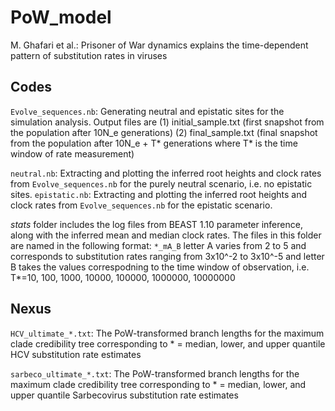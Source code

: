 # PoW_model

M. Ghafari et al.: Prisoner of War dynamics explains the time-dependent pattern of substitution rates in viruses


## Codes

`Evolve_sequences.nb`: Generating neutral and epistatic sites for the simulation analysis. 
Output files are (1) initial_sample.txt (first snapshot from the population after 10N_e generations) (2) final_sample.txt (final snapshot from the population after 10N_e + T* generations where T* is the time window of rate measurement)

`neutral.nb`: Extracting and plotting the inferred root heights and clock rates from `Evolve_sequences.nb` for the purely neutral scenario, i.e. no epistatic sites. 
`epistatic.nb`: Extracting and plotting the inferred root heights and clock rates from `Evolve_sequences.nb` for the epistatic scenario.

*stats* folder includes the log files from BEAST 1.10 parameter inference, along with the inferred mean and median clock rates.
The files in this folder are named in the following format: `*_mA_B` letter A varies from 2 to 5 and corresponds to substitution rates ranging from 3x10^-2 to 3x10^-5 and letter B takes the values correspodning to the time window of observation, i.e. T*=10, 100, 1000, 10000, 100000, 1000000, 10000000

## Nexus

`HCV_ultimate_*.txt`: The PoW-transformed branch lengths for the maximum clade credibility tree corresponding to * = median, lower, and upper quantile HCV substitution rate estimates

`sarbeco_ultimate_*.txt`: The PoW-transformed branch lengths for the maximum clade credibility tree corresponding to * = median, lower, and upper quantile Sarbecovirus substitution rate estimates